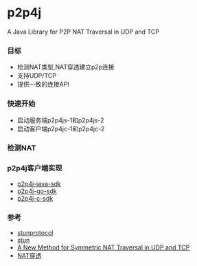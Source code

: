 p2p4j
==================================
A Java Library for P2P NAT Traversal in UDP and TCP

### 目标
- 检测NAT类型,NAT穿透建立p2p连接
- 支持UDP/TCP
- 提供一致的连接API

### 快速开始
- 启动服务端p2p4js-1和p2p4js-2
- 启动客户端p2p4jc-1和p2p4jc-2


### 检测NAT


### p2p4j客户端实现
- [p2p4j-java-sdk]()
- [p2p4j-go-sdk]()
- [p2p4j-c-sdk]()


### 参考
- [stunprotocol](http://www.stunprotocol.org/)
- [stun](https://en.wikipedia.org/wiki/STUN)
- [A New Method for Symmetric NAT Traversal in UDP and TCP](doc/wei-apan-v10.pdf)
- [NAT穿透](http://blog.51cto.com/wangbojing/1968118)